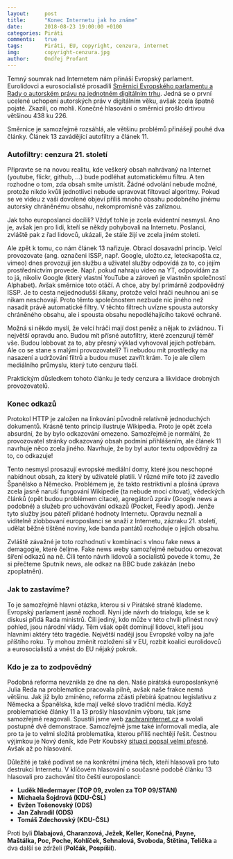 ```yaml
---
layout:     post
title:      "Konec Internetu jak ho známe"
date:       2018-08-23 19:00:00 +0100
categories: Piráti
comments:   true
tags:       Piráti, EU, copyright, cenzura, internet
img:        copyright-cenzura.jpg
author:     Ondřej Profant
---
```


Temný soumrak nad Internetem nám přináší Evropský parlament. Eurolidovci a eurosocialisté prosadili [Směrnici Evropského parlamentu a Rady o autorském právu na jednotném digitálním trhu](https://eur-lex.europa.eu/legal-content/CS/TXT/?uri=CELEX%3A52016PC0593). Jedná se o první ucelené uchopení autorských práv v digitálním věku, avšak zcela špatně pojaté. Zkazili, co mohli. Konečné hlasování o směrnici prošlo drtivou většinou 438 ku 226.

<!--more-->

Směrnice je samozřejmě rozsáhlá, ale většinu problémů přinášejí pouhé dva články. Článek 13 zavádějící autofiltry a článek 11.

### Autofiltry: cenzura 21. století

Připravte se na novou realitu, kde veškerý obsah nahrávaný na Internet (youtube, flickr, github, ...) bude podléhat automatickému filtru. A ten rozhodne o tom, zda obsah smíte umístit. Žádné odvolání nebude možné, protože nikdo kvůli jednotlivci nebude upravovat filtovací algoritmy. Pokud se ve videu z vaší dovolené objeví příliš mnoho obsahu podobného jinému autorsky chráněnému obsahu, nekompromisně vás zaříznou.

Jak toho europoslanci docílili? Vždyť tohle je zcela evidentní nesmysl. Ano je, avšak jen pro lidi, kteří se někdy pohybovali na Internetu. Poslanci, zvláště pak z řad lidovců, ukázali, že stále žijí ve zcela jiném století.

Ale zpět k tomu, co nám článek 13 nařizuje. Obrací dosavadní princip. Velcí provozovate (ang. označeni ISSP, např. Google, uložto.cz, leteckapošta.cz, vimeo) dnes provozují jen službu a uživatel služby odpovídá za to, co jejím prostřednictvím provede. Např. pokud nahraju video na YT, odpovídám za to já, nikoliv Google (který vlastní YouTube a zároveň je vlastněn společností Alphabet). Avšak směrnice toto otáčí. A chce, aby byl primárně zodpovědný ISSP. Je to cesta nejjednodušší šikany, protože velcí hráči neuhnou ani se nikam neschovají. Proto těmto společnostem nezbude nic jiného než nasadit právě automatické filtry. V těchto filtrech uvízne spousta autorsky chráněného obsahu, ale i spousta obsahu nepodléhajícího takové ochraně.

Možná si někdo myslí, že velcí hráči mají dost peněz a nějak to zvládnou. Ti největší opravdu ano. Budou mít přísné autofiltry, které zcenzurují téměř vše. Budou lobbovat za to, aby přesný výklad vyhovoval jejich potřebám. Ale co se stane s malými provozovateli? Ti nebudou mít prostředky na nasazení a udržování filtrů a budou muset zavřít krám. To je ale cílem mediálního průmyslu, který tuto cenzuru tlačí.

Praktickým důsledkem tohoto článku je tedy cenzura a likvidace drobných provozovatelů.

### Konec odkazů

Protokol HTTP je založen na linkování původně relativně jednoduchých dokumentů. Krásně tento princip ilustruje Wikipedia. Proto je opět zcela absurdní, že by bylo odkazování omezeno. Samozřejmě je normální, že provozovatel stránky odkazovaný obsah podmíní přihlášením, ale článek 11 navrhuje něco zcela jiného. Navrhuje, že by byl autor textu odpovědný za to, co odkazuje!

Tento nesmysl prosazují evropské mediální domy, které jsou neschopné nabídnout obsah, za který by uživatelé platili. V různé míře toto již zavedlo Španělsko a Německo. Problémem je, že takto restriktivní a plošná úprava zcela jasně naruší fungování Wikipedie (ta nebude moci citovat), vědeckých článků (opět budou problémem citace), agregátorů zpráv (Google news a podobné) a služeb pro uchovávání odkazů (Pocket, Feedly apod). Jenže tyto služby jsou páteří přidané hodnoty Internetu. Opravdu neznalí a viditelně zlobbovaní europoslanci se snaží z Internetu, zázraku 21. století, udělat běžné tištěné noviny, kde banda pantátů rozhoduje o jejich obsahu.

Zvláště závažné je toto rozhodnutí v kombinaci s vlnou fake news a demagogie, které čelíme. Fake news weby samozřejmě nebudou omezovat šíření odkazů na ně. Čili tento návrh lidovců a socialistů povede k tomu, že si přečteme Sputnik news, ale odkaz na BBC bude zakázán (nebo zpoplatněn).

### Jak to zastavíme?

To je samozřejmě hlavní otázka, kterou si v Pirátské straně klademe. Evropský parlament jasně rozhodl. Nyní jde návrh do trialogu, kde se k diskusi přidá Rada ministrů. Čili jediný, kdo může v této chvíli přinést nový pohled, jsou národní vlády. Těm však opět dominují lidovci, kteří jsou hlavními aktéry této tragédie. Největší nadějí jsou Evropské volby na jaře příštího roku. Ty mohou změnit rozložení sil v EU, rozbít koalici eurolidovců a eurosocialistů a vnést do EU nějaký pokrok.

### Kdo je za to zodpovědný

Podobná reforma nevznikla ze dne na den. Naše pirátská europoslankyně Julia Reda na problematice pracovala pilně, avšak naše frakce nemá většinu. Jak již bylo zmíněno, reforma zčásti přebírá špatnou legislativu z Německa a Španělska, kde mají velké slovo tradiční média. Když problematické články 11 a 13 prošly hlasováním výboru, tak jsme samozřejmě reagovali. Spustili jsme web [zachraninternet.cz](https://zachraninternet.cz/) a svolali postupně dvě demonstrace. Samozřejmě jsme také informovali media, ale pro ta je to velmi složitá problematika, kterou příliš nechtějí řešit. Čestnou výjimkou je Nový deník, kde Petr Koubský [situaci popsal velmi přesně](https://www.facebook.com/notes/nov%C3%BD-den%C3%ADk/europoslanci-se-rozhodli-osekat-internet-m%C3%A9dia-dostanou-drobky-od-stolu-kde-hodu/262552087927941/). Avšak až po hlasování.

Důležité je také podívat se na konkrétní jména těch, kteří hlasovali pro tuto destrukci Internetu. V klíčovém hlasování o současné podobě článku 13 hlasovali pro zachování tito čeští europoslanci:

* **Luděk Niedermayer (TOP 09, zvolen za TOP 09/STAN)**
* **Michaela Šojdrová (KDU-ČSL)**
* **Evžen Tošenovský (ODS)**
* **Jan Zahradil (ODS)**
* **Tomáš Zdechovský (KDU-ČSL)**

Proti byli **Dlabajová, Charanzová, Ježek, Keller, Konečná, Payne, Maštálka, Poc, Poche, Kohlíček, Sehnalová, Svoboda, Štětina, Telička** a dva další se zdrželi (**Polčák, Pospíšil**).
